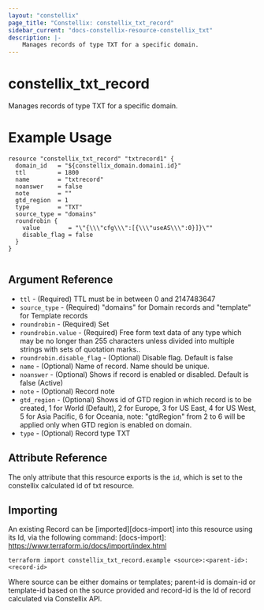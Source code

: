 ```yaml
---
layout: "constellix"
page_title: "Constellix: constellix_txt_record"
sidebar_current: "docs-constellix-resource-constellix_txt"
description: |-
    Manages records of type TXT for a specific domain.
---
```

# constellix_txt_record #
Manages records of type TXT for a specific domain.

# Example Usage #
```hcl
resource "constellix_txt_record" "txtrecord1" {
  domain_id   = "${constellix_domain.domain1.id}"
  ttl         = 1800
  name        = "txtrecord"
  noanswer    = false
  note        = ""
  gtd_region  = 1
  type        = "TXT"
  source_type = "domains"
  roundrobin {
    value        = "\"{\\\"cfg\\\":[{\\\"useAS\\\":0}]}\""
    disable_flag = false
  }
}


```

## Argument Reference ##
* `ttl` - (Required) TTL must be in between 0 and 2147483647
* `source_type` - (Required) "domains" for Domain records and "template" for Template records
* `roundrobin` - (Required) Set
* `roundrobin.value` - (Required) Free form text data of any type which may be no longer than 255 characters unless divided into multiple strings with sets of quotation marks..
* `roundrobin.disable_flag` - (Optional) Disable flag. Default is false
* `name` - (Optional) Name of record. Name should be unique.
* `noanswer` - (Optional) Shows if record is enabled or disabled. Default is false (Active)
* `note` - (Optional) Record note
* `gtd_region` - (Optional) Shows id of GTD region in which record is to be created, 1 for World (Default), 2 for Europe, 3 for US East, 4 for US West, 5 for Asia Pacific, 6 for Oceania, note: "gtdRegion" from 2 to 6 will be applied only when GTD region is enabled on domain.
* `type` - (Optional) Record type TXT

## Attribute Reference ##
The only attribute that this resource exports is the `id`, which is set to the constellix calculated id of txt resource.

## Importing ##

An existing Record can be [imported][docs-import] into this resource using its Id, via the following command:
[docs-import]: https://www.terraform.io/docs/import/index.html


```
terraform import constellix_txt_record.example <source>:<parent-id>:<record-id>
```

Where source can be either domains or templates; parent-id is domain-id or template-id based on the source provided and record-id is the Id of record calculated via Constellix API.